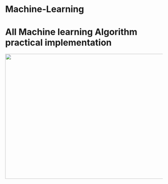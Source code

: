 # Machine-Learning

# All Machine learning Algorithm practical implementation 

<img src="https://www.researchgate.net/profile/Gang_Mei2/publication/340114090/figure/fig3/AS:872424295907329@1585013569158/Main-machine-learning-algorithms.png" width="800" height="400"/>

